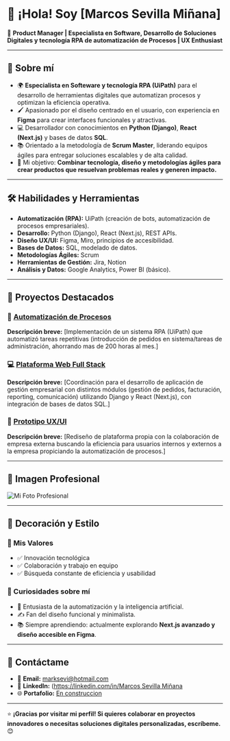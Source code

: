 # 👋 ¡Hola! Soy [Marcos Sevilla Miñana]

🎯 **Product Manager | Especialista en Software, Desarrollo de Soluciones Digitales y tecnología RPA de automatización de Procesos | UX Enthusiast**

---

## 🌟 Sobre mí
- 🌍 **Especialista en Softeware y tecnología RPA (UiPath)** para el desarrollo de herramientas digitales que automatizan procesos y optimizan la eficiencia operativa.
- 🖌️ Apasionado por el diseño centrado en el usuario, con experiencia en **Figma** para crear interfaces funcionales y atractivas.
- 💻 Desarrollador con conocimientos en **Python (Django)**, **React (Next.js)** y bases de datos **SQL**.
- 📚 Orientado a la metodología de **Scrum Master**, liderando equipos ágiles para entregar soluciones escalables y de alta calidad.
- 🚀 Mi objetivo: **Combinar tecnología, diseño y metodologías ágiles para crear productos que resuelvan problemas reales y generen impacto.**

---

## 🛠️ Habilidades y Herramientas
- **Automatización (RPA):** UiPath (creación de bots, automatización de procesos empresariales).
- **Desarrollo:** Python (Django), React (Next.js), REST APIs.
- **Diseño UX/UI:** Figma, Miro, principios de accesibilidad.
- **Bases de Datos:** SQL, modelado de datos.
- **Metodologías Ágiles:** Scrum
- **Herramientas de Gestión:** Jira, Notion
- **Análisis y Datos:** Google Analytics, Power BI (básico).

---

## 🌟 Proyectos Destacados
### 🤖 [Automatización de Procesos](enlace-al-repositorio)
**Descripción breve:** [Implementación de un sistema RPA (UiPath) que automatizó tareas repetitivas (introducción de pedidos en sistema/tareas de administración, ahorrando mas de 200 horas al mes.]

### 💻 [Plataforma Web Full Stack](enlace-al-repositorio)
**Descripción breve:** [Coordinación para el desarrollo de aplicación de gestión empresarial con distintos módulos (gestión de pedidos, facturación, reporting, comunicación) utilizando Django y React (Next.js), con integración de bases de datos SQL.]

### 🎨 [Prototipo UX/UI](enlace-al-repositorio)
**Descripción breve:** [Rediseño de plataforma propia con la colaboración de empresa externa buscando la eficiencia para usuarios internos y externos a la empresa propiciando la automatización de procesos.]

---

## 📸 Imagen Profesional

![Mi Foto Profesional](URL-de-tu-foto-profesional-o-banner.png)

---

## 🎨 Decoración y Estilo

### 🚀 Mis Valores
- ✅ Innovación tecnológica
- ✅ Colaboración y trabajo en equipo
- ✅ Búsqueda constante de eficiencia y usabilidad

### 🧠 Curiosidades sobre mí
- 🤖 Entusiasta de la automatización y la inteligencia artificial.
- ✍️ Fan del diseño funcional y minimalista.
- 📚 Siempre aprendiendo: actualmente explorando **Next.js avanzado y diseño accesible en Figma**.

---

## 💬 Contáctame
- 📧 **Email:** [marksevi@hotmail.com](mailto:marksevi@hotmail.com)
- 💼 **LinkedIn:** ([https://linkedin.com/in/Marcos Sevilla Miñana](https://www.linkedin.com/in/marcos-sevilla-mi%C3%B1ana-89670432/)
- 🌐 **Portafolio:** [En construccion](https://tu-portafolio.com)

---

⭐ **¡Gracias por visitar mi perfil! Si quieres colaborar en proyectos innovadores o necesitas soluciones digitales personalizadas, escríbeme.** 😊
